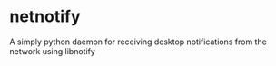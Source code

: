 netnotify
=========

A simply python daemon for receiving desktop notifications from the network using libnotify
